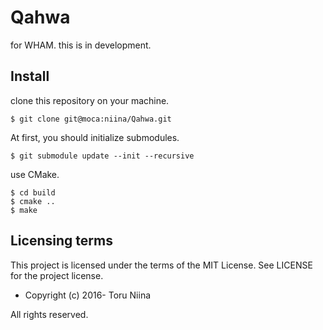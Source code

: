 Qahwa
====

for WHAM. this is in development.

## Install

clone this repository on your machine.

    $ git clone git@moca:niina/Qahwa.git

At first, you should initialize submodules.

    $ git submodule update --init --recursive

use CMake.

    $ cd build
    $ cmake ..
    $ make

## Licensing terms

This project is licensed under the terms of the MIT License.
See LICENSE for the project license.

- Copyright (c) 2016- Toru Niina

All rights reserved.
